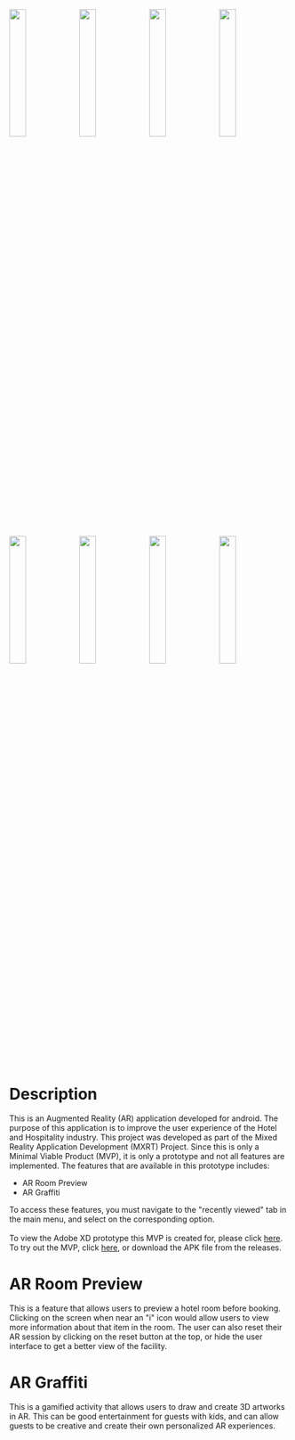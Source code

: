 <img src="https://github.com/tingjs05/MXRT-Assignment-2-Development-AR-App/assets/105273734/6ba8dfdd-c3a7-4aff-84f7-4c23559aa5f2" width="24.25%"/>
<img src="https://github.com/tingjs05/MXRT-Assignment-2-Development-AR-App/assets/105273734/918f5a9f-6a66-4352-8006-7d8fe44794a8" width="24.25%"/>
<img src="https://github.com/tingjs05/MXRT-Assignment-2-Development-AR-App/assets/105273734/ef3930bf-4944-4e48-8052-98fbf3b47bc9" width="24.25%"/>
<img src="https://github.com/tingjs05/MXRT-Assignment-2-Development-AR-App/assets/105273734/195bcf6c-23ea-4d6a-8be8-a4ec2c573886" width="24.25%"/>
<img src="https://github.com/tingjs05/MXRT-Assignment-2-Development-AR-App/assets/105273734/5273049e-bd85-46e9-874d-35ededa26aa7" width="24.25%"/>
<img src="https://github.com/tingjs05/MXRT-Assignment-2-Development-AR-App/assets/105273734/28005bb5-7f2b-4612-a1a2-5c871967c813" width="24.25%"/>
<img src="https://github.com/tingjs05/MXRT-Assignment-2-Development-AR-App/assets/105273734/6dcbe8da-aa0a-46bb-9a68-b7bf24ce8834" width="24.25%"/>
<img src="https://github.com/tingjs05/MXRT-Assignment-2-Development-AR-App/assets/105273734/cec4f0f7-8379-4cff-845d-b7882b06a0c6" width="24.25%"/>

# Description
This is an Augmented Reality (AR) application developed for android. The purpose of this application is to improve the user experience of the Hotel and Hospitality industry. This project was developed as part of the Mixed Reality Application Development (MXRT) Project. Since this is only a Minimal Viable Product (MVP), it is only a prototype and not all features are implemented. The features that are available in this prototype includes:
- AR Room Preview
- AR Graffiti

To access these features, you must navigate to the "recently viewed" tab in the main menu, and select on the corresponding option. 
<br><br>
To view the Adobe XD prototype this MVP is created for, please click [here](https://xd.adobe.com/view/89899465-f0cd-44dd-a2e3-c6a65dec053b-dcda/). 
<br>
To try out the MVP, click [here](https://github.com/tingjs05/MXRT-Assignment-2-Development-AR-App/releases/tag/v1.0.0), or download the APK file from the releases. 

# AR Room Preview
This is a feature that allows users to preview a hotel room before booking. Clicking on the screen when near an "i" icon would allow users to view more information about that item in the room. The user can also reset their AR session by clicking on the reset button at the top, or hide the user interface to get a better view of the facility. 

# AR Graffiti
This is a gamified activity that allows users to draw and create 3D artworks in AR. This can be good entertainment for guests with kids, and can allow guests to be creative and create their own personalized AR experiences. 
